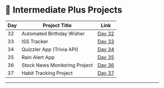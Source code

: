 # 📅 Intermediate Plus Projects

| Day | Project Title                   | Link                      |
|-----|---------------------------------|---------------------------|
| 32  | Automated Birthday Wisher       | [Day 32](d32/README.md)   |
| 33  | ISS Tracker                     | [Day 33](d33/README.md)   |
| 34  | Quizzler App (Trivia API)       | [Day 34](d34/README.md)   |
| 35  | Rain Alert App                  | [Day 35](d35/README.md)   |
| 36  | Stock News Monitoring Project   | [Day 36](d36/README.md)   |
| 37  | Habit Tracking Project          | [Day 37](d37/README.md)   |




---